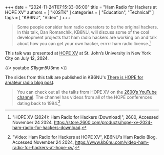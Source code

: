 +++
date = "2024-11-24T07:15:33-06:00"
title = "Ham Radio for Hackers at HOPE XV"
authors = [ "K0STK" ]
categories = [ "Education", "Technical" ]
tags = [ "KB6NU", "Video" ]
+++
>Some people consider ham radio operators to be the original hackers.
>In this talk, Dan Romanchik, KB6NU, will discuss some of the cool
>development projects that ham radio hackers are working on and talk
>about how you can get your own hacker, errrrr ham radio license.[^1]

[^1]: "HOPE XV (2024): Ham Radio for Hackers (Download)", 2600, Accessed November 24 2024, https://store.2600.com/products/hope-xv-2024-ham-radio-for-hackers-download.

This talk was presented at [HOPE XV](https://hope.net/) at St.
John’s University in New York City on July 12, 2024.
<!--more-->

{{< youtube S1lygm5U3mo >}}
<p class="clear"></p>

The slides from this talk are published in KB6NU's [There is HOPE for amateur
radio blog post](https://www.kb6nu.com/there-is-hope-for-amateur-radio/).

>You can check out all the talks from HOPE XV on the
>[2600’s YouTube channel](https://www.youtube.com/@HackerVideo).
>The channel has videos from all of the HOPE conferences dating back to 1994.[^2]

[^2]: "Video: Ham Radio for Hackers at HOPE XV", KB6NU's Ham Radio Blog, Accessed November 24 2024, https://www.kb6nu.com/video-ham-radio-for-hackers-at-hope-xv/.




